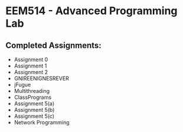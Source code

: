 # EEM514 - Advanced Programming Lab

## Completed Assignments:
  - Assignment 0
  - Assignment 1
  - Assignment 2
  - GNIREENIGNESREVER
  - jFugue
  - Multithreading
  - ClassPrograms
  - Assignment 5(a)
  - Assignment 5(b)
  - Assignment 5(c)
  - Network Programming
  
  